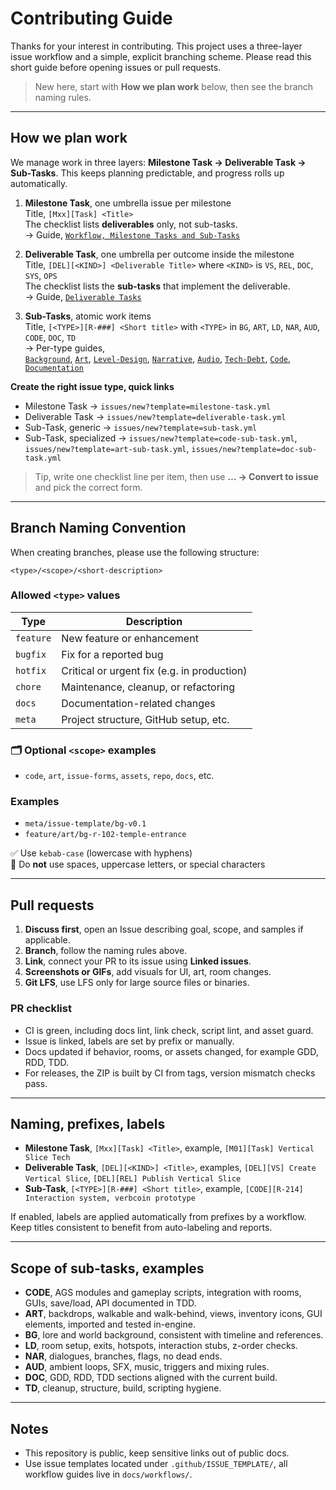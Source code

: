 # Contributing Guide

Thanks for your interest in contributing. This project uses a three-layer issue workflow and a simple, explicit branching scheme. Please read this short guide before opening issues or pull requests.

> New here, start with **How we plan work** below, then see the branch naming rules.

---

## How we plan work

We manage work in three layers: **Milestone Task → Deliverable Task → Sub-Tasks**. This keeps planning predictable, and progress rolls up automatically.

1) **Milestone Task**, one umbrella issue per milestone  
   Title, `[Mxx][Task] <Title>`  
   The checklist lists **deliverables** only, not sub-tasks.  
   → Guide, [`Workflow, Milestone Tasks and Sub-Tasks`](docs/workflows/workflow-tasks.md)

2) **Deliverable Task**, one umbrella per outcome inside the milestone  
   Title, `[DEL][<KIND>] <Deliverable Title>` where `<KIND>` is `VS`, `REL`, `DOC`, `SYS`, `OPS`  
   The checklist lists the **sub-tasks** that implement the deliverable.  
   → Guide, [`Deliverable Tasks`](docs/workflows/deliverable-tasks.md)

3) **Sub-Tasks**, atomic work items  
   Title, `[<TYPE>][R-###] <Short title>` with `<TYPE>` in `BG`, `ART`, `LD`, `NAR`, `AUD`, `CODE`, `DOC`, `TD`  
   → Per-type guides,  
   [`Background`](docs/workflows/subtasks/background-tasks.md), [`Art`](docs/workflows/subtasks/art-tasks.md), [`Level-Design`](docs/workflows/subtasks/level-design-tasks.md), [`Narrative`](docs/workflows/subtasks/narrative-tasks.md), [`Audio`](docs/workflows/subtasks/audio-tasks.md), [`Tech-Debt`](docs/workflows/subtasks/techdebt-tasks.md), [`Code`](docs/workflows/subtasks/code-tasks.md), [`Documentation`](docs/workflows/subtasks/doc-tasks.md)

**Create the right issue type, quick links**

- Milestone Task → `issues/new?template=milestone-task.yml`  
- Deliverable Task → `issues/new?template=deliverable-task.yml`  
- Sub-Task, generic → `issues/new?template=sub-task.yml`  
- Sub-Task, specialized → `issues/new?template=code-sub-task.yml`, `issues/new?template=art-sub-task.yml`, `issues/new?template=doc-sub-task.yml`

> Tip, write one checklist line per item, then use **… → Convert to issue** and pick the correct form.

---

## Branch Naming Convention

When creating branches, please use the following structure:

```
<type>/<scope>/<short-description>
```

### Allowed `<type>` values

| Type      | Description                                |
|-----------|--------------------------------------------|
| `feature` | New feature or enhancement                 |
| `bugfix`  | Fix for a reported bug                     |
| `hotfix`  | Critical or urgent fix (e.g. in production)|
| `chore`   | Maintenance, cleanup, or refactoring       |
| `docs`    | Documentation-related changes              |
| `meta`    | Project structure, GitHub setup, etc.      |

### 🗂 Optional `<scope>` examples

- `code`, `art`, `issue-forms`, `assets`, `repo`, `docs`, etc.

### Examples

- `meta/issue-template/bg-v0.1`
- `feature/art/bg-r-102-temple-entrance`

✅ Use `kebab-case` (lowercase with hyphens)  
🚫 Do **not** use spaces, uppercase letters, or special characters

---

## Pull requests

1. **Discuss first**, open an Issue describing goal, scope, and samples if applicable.  
2. **Branch**, follow the naming rules above.  
3. **Link**, connect your PR to its issue using **Linked issues**.  
4. **Screenshots or GIFs**, add visuals for UI, art, room changes.  
5. **Git LFS**, use LFS only for large source files or binaries.

### PR checklist

- CI is green, including docs lint, link check, script lint, and asset guard.  
- Issue is linked, labels are set by prefix or manually.  
- Docs updated if behavior, rooms, or assets changed, for example GDD, RDD, TDD.  
- For releases, the ZIP is built by CI from tags, version mismatch checks pass.

---

## Naming, prefixes, labels

- **Milestone Task**, `[Mxx][Task] <Title>`, example, `[M01][Task] Vertical Slice Tech`  
- **Deliverable Task**, `[DEL][<KIND>] <Title>`, examples, `[DEL][VS] Create Vertical Slice`, `[DEL][REL] Publish Vertical Slice`  
- **Sub-Task**, `[<TYPE>][R-###] <Short title>`, example, `[CODE][R-214] Interaction system, verbcoin prototype`

If enabled, labels are applied automatically from prefixes by a workflow. Keep titles consistent to benefit from auto-labeling and reports.

---

## Scope of sub-tasks, examples

- **CODE**, AGS modules and gameplay scripts, integration with rooms, GUIs, save/load, API documented in TDD.  
- **ART**, backdrops, walkable and walk-behind, views, inventory icons, GUI elements, imported and tested in-engine.  
- **BG**, lore and world background, consistent with timeline and references.  
- **LD**, room setup, exits, hotspots, interaction stubs, z-order checks.  
- **NAR**, dialogues, branches, flags, no dead ends.  
- **AUD**, ambient loops, SFX, music, triggers and mixing rules.  
- **DOC**, GDD, RDD, TDD sections aligned with the current build.  
- **TD**, cleanup, structure, build, scripting hygiene.

---

## Notes

- This repository is public, keep sensitive links out of public docs.  
- Use issue templates located under `.github/ISSUE_TEMPLATE/`, all workflow guides live in `docs/workflows/`.

<!-- Maintainer note: keep CONTRIBUTING concise, detailed per-discipline guidance belongs to docs/workflows/*. -->
